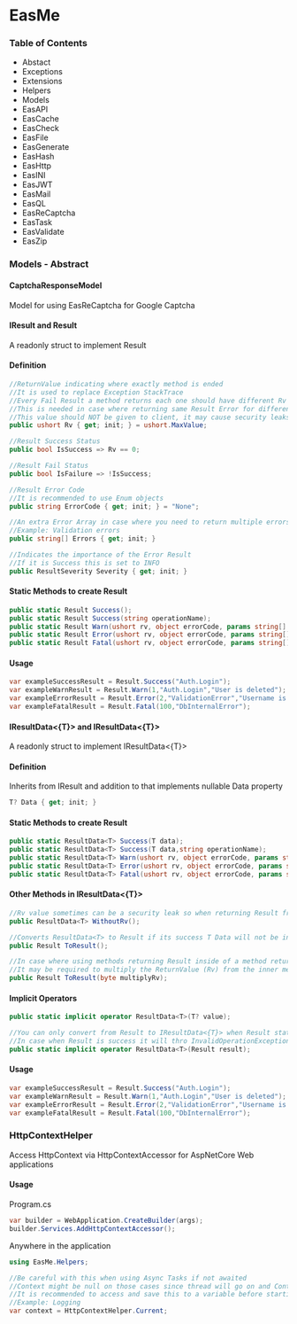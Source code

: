 ﻿# EasMe

### Table of Contents
- Abstact
- Exceptions
- Extensions
- Helpers
- Models
- EasAPI
- EasCache
- EasCheck
- EasFile
- EasGenerate
- EasHash
- EasHttp
- EasINI
- EasJWT
- EasMail
- EasQL
- EasReCaptcha
- EasTask
- EasValidate
- EasZip

### Models - Abstract

#### CaptchaResponseModel
Model for using EasReCaptcha for Google Captcha

#### IResult and Result
A readonly struct to implement Result


#### Definition
```c#
//ReturnValue indicating where exactly method is ended
//It is used to replace Exception StackTrace 
//Every Fail Result a method returns each one should have different Rv
//This is needed in case where returning same Result Error for different if statements. So Dev Team can keep track of where exactly problem come from inside Logs 
//This value should NOT be given to client, it may cause security leaks
public ushort Rv { get; init; } = ushort.MaxValue;

//Result Success Status
public bool IsSuccess => Rv == 0;

//Result Fail Status
public bool IsFailure => !IsSuccess;

//Result Error Code
//It is recommended to use Enum objects
public string ErrorCode { get; init; } = "None";

//An extra Error Array in case where you need to return multiple errors at once
//Example: Validation errors
public string[] Errors { get; init; }

//Indicates the importance of the Error Result
//If it is Success this is set to INFO
public ResultSeverity Severity { get; init; }
```
#### Static Methods to create Result 
```c#
public static Result Success();
public static Result Success(string operationName);
public static Result Warn(ushort rv, object errorCode, params string[] errors);
public static Result Error(ushort rv, object errorCode, params string[] errors);
public static Result Fatal(ushort rv, object errorCode, params string[] errors);
```

#### Usage 
```c#
var exampleSuccessResult = Result.Success("Auth.Login");
var exampleWarnResult = Result.Warn(1,"Auth.Login","User is deleted");
var exampleErrorResult = Result.Error(2,"ValidationError","Username is too short");
var exampleFatalResult = Result.Fatal(100,"DbInternalError");
```

#### IResultData<{T}> and IResultData<{T}>
A readonly struct to implement IResultData<{T}>

#### Definition
Inherits from IResult and addition to that implements nullable Data property
```c#
T? Data { get; init; }
```

#### Static Methods to create Result 
```c#
public static ResultData<T> Success(T data);
public static ResultData<T> Success(T data,string operationName);
public static ResultData<T> Warn(ushort rv, object errorCode, params string[] errors);
public static ResultData<T> Error(ushort rv, object errorCode, params string[] errors);
public static ResultData<T> Fatal(ushort rv, object errorCode, params string[] errors);
```
#### Other Methods in IResultData<{T}>
```c#
//Rv value sometimes can be a security leak so when returning Result from API its better to send it without Rv (Return Value)
public ResultData<T> WithoutRv();

//Converts ResultData<T> to Result if its success T Data will not be in it
public Result ToResult();

//In case where using methods returning Result inside of a method returns Result
//It may be required to multiply the ReturnValue (Rv) from the inner method
public Result ToResult(byte multiplyRv);
```

#### Implicit Operators
```c#
public static implicit operator ResultData<T>(T? value);

//You can only convert from Result to IResultData<{T}> when Result status is failed
//In case when Result is success it will thro InvalidOperationException
public static implicit operator ResultData<T>(Result result); 
```

#### Usage 
```c#
var exampleSuccessResult = Result.Success("Auth.Login");
var exampleWarnResult = Result.Warn(1,"Auth.Login","User is deleted");
var exampleErrorResult = Result.Error(2,"ValidationError","Username is too short");
var exampleFatalResult = Result.Fatal(100,"DbInternalError");
```

### HttpContextHelper
Access HttpContext via HttpContextAccessor for AspNetCore Web applications

#### Usage
Program.cs
```c#
var builder = WebApplication.CreateBuilder(args);
builder.Services.AddHttpContextAccessor();
```
Anywhere in the application

```c#
using EasMe.Helpers;

//Be careful with this when using Async Tasks if not awaited
//Context might be null on those cases since thread will go on and Context can be disposed
//It is recommended to access and save this to a variable before starting an Async task in the background 
//Example: Logging
var context = HttpContextHelper.Current;
```


